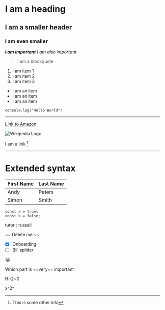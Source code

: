 # I am a heading

## I am a smaller header

### I am even smaller

**_I am important_**
_I am also important_

> I am a blockquote

1. I am item 1
2. I am item 2
3. I am item 3

- I am an item
- I am an item
- I am an item

`console.log("Hello World")`

---

[Link to Amazon](https://amazon.com)

![Wikipedia Logo](<https://en.wikipedia.org/wiki/Wikipedia_logo#/media/File:Paullusmagnus-logo_(large).png>)

I am a link [^1]

---

# Extended syntax

| First Name | Last Name |
| ---------- | --------- |
| Andy       | Peters    |
| Simon      | Smith     |

```
const a = truel
const b = false;
```

[^1]: This is some other info

tutor
: russell

~~ Delete me ~~

- [x] Onboarding
- [ ] Bill splitter

:joy:

Which part is ==very== important

H~2~0

x^2^
